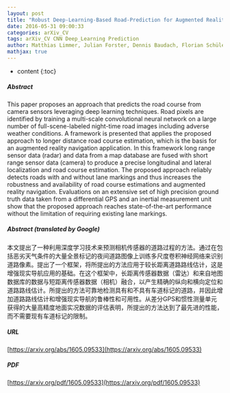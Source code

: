 ```yaml
---
layout: post
title: "Robust Deep-Learning-Based Road-Prediction for Augmented Reality Navigation Systems"
date: 2016-05-31 09:00:33
categories: arXiv_CV
tags: arXiv_CV CNN Deep_Learning Prediction
author: Matthias Limmer, Julian Forster, Dennis Baudach, Florian Schüle, Roland Schweiger, Hendrik P.A. Lensch
mathjax: true
---
```


* content
{:toc}

##### Abstract
This paper proposes an approach that predicts the road course from camera sensors leveraging deep learning techniques. Road pixels are identified by training a multi-scale convolutional neural network on a large number of full-scene-labeled night-time road images including adverse weather conditions. A framework is presented that applies the proposed approach to longer distance road course estimation, which is the basis for an augmented reality navigation application. In this framework long range sensor data (radar) and data from a map database are fused with short range sensor data (camera) to produce a precise longitudinal and lateral localization and road course estimation. The proposed approach reliably detects roads with and without lane markings and thus increases the robustness and availability of road course estimations and augmented reality navigation. Evaluations on an extensive set of high precision ground truth data taken from a differential GPS and an inertial measurement unit show that the proposed approach reaches state-of-the-art performance without the limitation of requiring existing lane markings.

##### Abstract (translated by Google)
本文提出了一种利用深度学习技术来预测相机传感器的道路过程的方法。通过在包括恶劣天气条件的大量全景标记的夜间道路图像上训练多尺度卷积神经网络来识别道路像素。提出了一个框架，将所提出的方法应用于较长距离道路路线估计，这是增强现实导航应用的基础。在这个框架中，长距离传感器数据（雷达）和来自地图数据库的数据与短距离传感器数据（相机）融合，以产生精确的纵向和横向定位和道路路线估计。所提出的方法可靠地检测具有和不具有车道标记的道路，并因此增加道路路线估计和增强现实导航的鲁棒性和可用性。从差分GPS和惯性测量单元获得的大量高精度地面实况数据的评估表明，所提出的方法达到了最先进的性能，而不需要现有车道标记的限制。

##### URL
[https://arxiv.org/abs/1605.09533](https://arxiv.org/abs/1605.09533)

##### PDF
[https://arxiv.org/pdf/1605.09533](https://arxiv.org/pdf/1605.09533)


